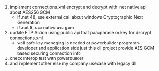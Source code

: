 1. implement connections.xml encrypt and decrypt with .net native api about AES256 GCM
    - if .net 48, use external call about windows Cryptographic Next Generation
    - if .net 8, use native aes gcm
2. update FTP Action using public api that paaaphrase or key for decrypt connections.xml
    - well safe key managing is needed at powerbuilder programm developer and application side
      just this dll project provide AES GCM based securing connection info
3. check interop test with powerbuilder
4. and implement other else my company usecase with legacy dll
